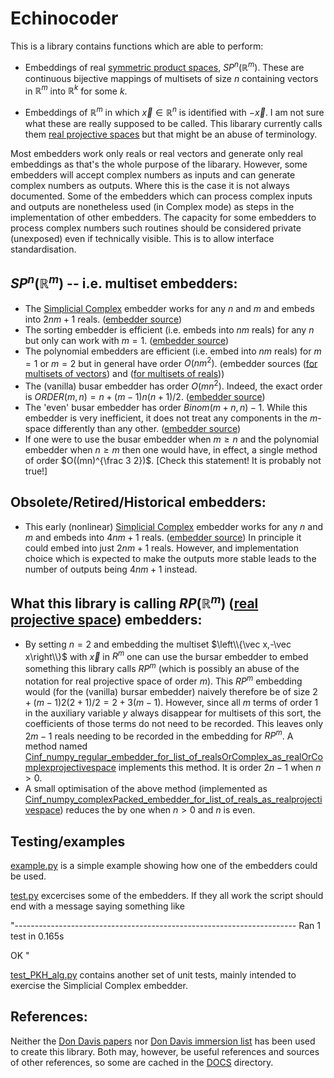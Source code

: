 # Echinocoder

This is a library contains functions which are able to perform:

  * Embeddings of real [symmetric product spaces](https://en.wikipedia.org/wiki/Symmetric_product_(topology)), $SP^n(\mathbb R^m)$.  These are continuous bijective mappings of multisets of size $n$ containing vectors in $\mathbb{R}^m$ into $\mathbb R^k$ for some $k$.

  * Embeddings of $\mathbb R^m$ in which $\vec x\in\mathbb R^n$ is identified with $-\vec x$.  I am not sure what these are really supposed to be called. This libarary currently calls them [real projective spaces](https://en.wikipedia.org/wiki/Real_projective_space) but that might be an abuse of terminology.

Most embedders work only reals or real vectors and generate only real embeddings as that's the whole purpose of the libarary. However, some embedders will accept complex numbers as inputs and can generate complex numbers as outputs.  Where this is the case it is not always documented. Some of the embedders which can process complex inputs and outputs are nonetheless used (in Complex mode) as steps in the implementation of other embedders.  The capacity for some embedders to process complex numbers such routines should be considered private (unexposed) even if technically visible. This is to allow interface standardisation.

## $SP^n(\mathbb R^m)$ -- i.e. multiset embedders:

* The [Simplicial Complex](https://en.wikipedia.org/wiki/Simplicial_complex) embedder works for any $n$ and $m$ and embeds into $2 n m+1$ reals. ([embedder source](C0HomDeg1_simplicialComplex_embedder_1_for_array_of_reals_as_multiset.py)) 
* The sorting embedder is efficient (i.e. embeds into $nm$ reals) for any $n$ but only can work with $m=1$. ([embedder source](C0_sorting_embedder_for_list_of_reals_as_multiset.py))
* The polynomial embedders are efficient (i.e. embed into $nm$ reals) for $m=1$ or $m=2$ but in general have order $O(n m^2)$. (embedder sources ([for multisets of vectors](Cinf_numpy_polynomial_embedder_for_array_of_reals_as_multiset.py)) and ([for multisets of reals](Cinf_numpy_polynomial_embedder_for_list_of_reals_as_multiset.py)))
* The (vanilla) busar embedder has order $O(m n^2)$.  Indeed, the exact order is  $ORDER(m,n) = n + (m-1) n (n+1)/2$. ([embedder source](Cinf_sympy_bursar_embedder_for_array_of_reals_as_multiset.py))
* The 'even' busar embedder has order $Binom(m+n,n)-1$. While this embedder is very inefficient, it does not treat any components in the $m$-space differently than any other.  ([embedder source](Cinf_sympy_bursar_embedder_for_array_of_reals_as_multiset.py))
* If one were to use the busar embedder when $m\ge n$ and the polynomial embedder when $n\ge m$ then one would have, in effect, a single method of order $O((mn)^{\frac 3 2})$. [Check this statement! It is probably not true!]

## Obsolete/Retired/Historical embedders:
* This early (nonlinear) [Simplicial Complex](https://en.wikipedia.org/wiki/Simplicial_complex) embedder works for any $n$ and $m$ and embeds into $4 n m+1$ reals. ([embedder source](Historical/C0_numpy_simplicialComplex_embedder_1_for_array_of_reals_as_multiset.py))  In principle it could embed into just $2 n m + 1$ reals.  However, and implementation choice which is expected to make the outputs more stable leads to the number of outputs being $4 n m + 1$ instead.

## What this library is calling $RP(\mathbb R^m)$ ([real projective space](https://en.wikipedia.org/wiki/Real_projective_space)) embedders:

* By setting $n=2$ and embedding the multiset $\left\\{\vec x,-\vec x\right\\}$ with $\vec x$ in $R^m$ one can use the bursar embedder to embed something this library calls $RP^m$ (which is possibly an abuse of the notation for real projective space of order $m$).  This $RP^m$ embedding would (for the (vanilla) bursar embedder) naively therefore be of size $2+(m-1)2(2+1)/2 = 2+3(m-1)$.  However, since all $m$ terms of order 1 in the auxiliary variable $y$ always disappear for multisets of this sort, the coefficients of those terms do not need to be recorded. This leaves only $2m-1$ reals needing to be recorded in the embedding for $RP^m$.  A method named [Cinf_numpy_regular_embedder_for_list_of_realsOrComplex_as_realOrComplexprojectivespace](Cinf_numpy_regular_embedder_for_list_of_realsOrComplex_as_realOrComplexprojectivespace.py) implements this method. It is order $2n-1$ when $n>0$.
* A small optimisation of the above method (implemented as [Cinf_numpy_complexPacked_embedder_for_list_of_reals_as_realprojectivespace](Cinf_numpy_complexPacked_embedder_for_list_of_reals_as_realprojectivespace.py))  reduces the by one when $n>0$ and $n$ is even.


## Testing/examples

[example.py](example.py) is a simple example showing how one of the embedders could be used.

[test.py](test.py) excercises some of the embedders. If they all work the script should end with a message saying something like 

"----------------------------------------------------------------------
Ran 1 test in 0.165s

OK
"

[test_PKH_alg.py](test_PKH_alg.py) contains another set of unit tests, mainly intended to exercise the Simplicial Complex embedder.

## References:

Neither the [Don Davis papers](https://www.lehigh.edu/~dmd1/toppapers.html) nor [Don Davis immersion list](https://www.lehigh.edu/~dmd1/imms.html) has been used to create this library. Both may, however, be useful references and sources of other references, so some are cached in the [DOCS](DOCS) directory.
